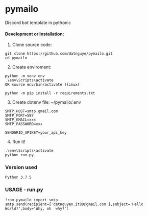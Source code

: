 # pymailo
Discord bot template in pythonic


#### Development or Installation:
1. Clone source code:
```
git clone https://github.com/datnguye/pymailo.git
cd pymailo
```

2. Create enviroment:
```
python -m venv env
.\env\Scripts\activate
OR source env/bin/activate (linux)

python -m pip install -r requirements.txt

```

3. Create dotenv file: ~/pymailo/.env
```
SMTP_HOST=smtp.gmail.com
SMTP_PORT=587
SMTP_EMAIL=xxx
SMTP_PASSWORD=xxx

SENDGRID_APIKEY=your_api_key
```

4. Run it!
```
.\env\Scripts\activate
python run.py
```

### Version used
```
Python 3.7.5
```

### USAGE - run.py

```
from pymailo import smtp
smtp.send(recipient=['datnguyen.it09@gmail.com'],subject='Hello World!',body='Why, oh  why?')
```
